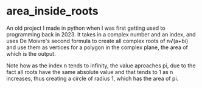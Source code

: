 # area_inside_roots

An old project I made in python when I was first getting used to programming back in 2023. It takes in a complex number and an index, and uses De Moivre's second formula to create all complex roots of n√(a+bi) and use them as vertices for a polygon in the complex plane, the area of which is the output.

Note how as the index n tends to infinity, the value aproaches pi, due to the fact all roots have the same absolute value and that tends to 1 as n increases, thus creating a circle of radius 1, which has the area of pi.